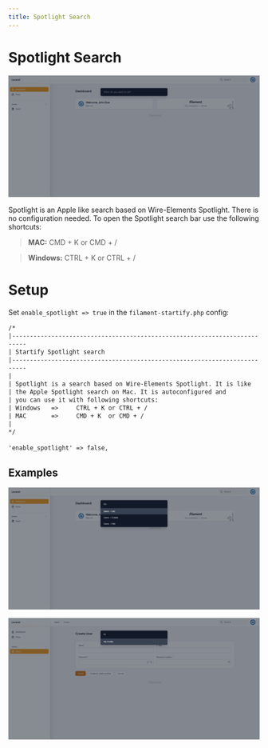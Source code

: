 ```yaml
---
title: Spotlight Search
---
```


# Spotlight Search
![spotlight.png](..%2F..%2Fart%2Fscreens%2Fspotlight.png)

Spotlight is an Apple like search based on Wire-Elements Spotlight. 
There is no configuration needed.
To open the Spotlight search bar use the following shortcuts:

>**MAC:**
> CMD + K or CMD + /
 
>**Windows:**
> CTRL + K or CTRL + /


# Setup

Set `enable_spotlight => true` in the ``filament-startify.php`` config:

```php:no-line-numbers
/*
|--------------------------------------------------------------------------
| Startify Spotlight search
|--------------------------------------------------------------------------
|
| Spotlight is a search based on Wire-Elements Spotlight. It is like
| the Apple Spotlight search on Mac. It is autoconfigured and 
| you can use it with following shortcuts:
| Windows   =>     CTRL + K or CTRL + /
| MAC       =>     CMD + K  or CMD + /
|
*/

'enable_spotlight' => false,

```

## Examples
![spotlight_1.png](..%2F..%2Fart%2Fscreens%2Fspotlight_1.png)

![spotlight_2.png](..%2F..%2Fart%2Fscreens%2Fspotlight_2.png)